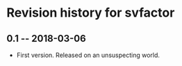 # Revision history for svfactor

## 0.1 -- 2018-03-06

* First version. Released on an unsuspecting world.
